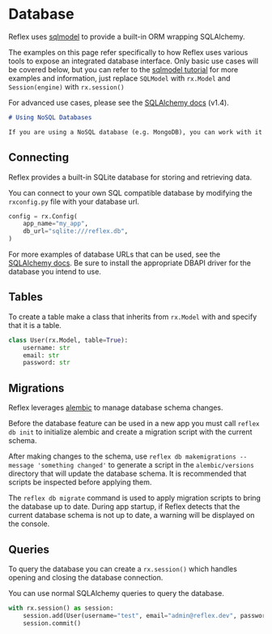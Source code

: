 # Database

Reflex uses [sqlmodel](https://sqlmodel.tiangolo.com) to provide a built-in ORM wrapping SQLAlchemy.

The examples on this page refer specifically to how Reflex uses various tools to
expose an integrated database interface.  Only basic use cases will be covered
below, but you can refer to the
[sqlmodel tutorial](https://sqlmodel.tiangolo.com/tutorial/select/)
for more examples and information, just replace `SQLModel` with `rx.Model` and
`Session(engine)` with `rx.session()`

For advanced use cases, please see the
[SQLAlchemy docs](https://docs.sqlalchemy.org/en/14/orm/quickstart.html) (v1.4).

```md alert info
# Using NoSQL Databases

If you are using a NoSQL database (e.g. MongoDB), you can work with it in Reflex by installing the appropriate Python client library. In this case, Reflex will not provide any ORM features.
```

## Connecting

Reflex provides a built-in SQLite database for storing and retrieving data.

You can connect to your own SQL compatible database by modifying the
`rxconfig.py` file with your database url.

```python
config = rx.Config(
    app_name="my_app",
    db_url="sqlite:///reflex.db",
)
```

For more examples of database URLs that can be used, see the [SQLAlchemy
docs](https://docs.sqlalchemy.org/en/14/core/engines.html#backend-specific-urls).
Be sure to install the appropriate DBAPI driver for the database you intend to
use.

## Tables

To create a table make a class that inherits from `rx.Model` with and specify
that it is a table.

```python
class User(rx.Model, table=True):
    username: str
    email: str
    password: str   
```

## Migrations

Reflex leverages [alembic](https://alembic.sqlalchemy.org/en/latest/)
to manage database schema changes.

Before the database feature can be used in a new app you must call `reflex db init`
to initialize alembic and create a migration script with the current schema.

After making changes to the schema, use
`reflex db makemigrations --message 'something changed'`
to generate a script in the `alembic/versions` directory that will update the
database schema. It is recommended that scripts be inspected before applying
them.

The `reflex db migrate` command is used to apply migration scripts to bring the
database up to date. During app startup, if Reflex detects that the current
database schema is not up to date, a warning will be displayed on the console.

## Queries

To query the database you can create a `rx.session()`
which handles opening and closing the database connection.

You can use normal SQLAlchemy queries to query the database.

```python
with rx.session() as session:
    session.add(User(username="test", email="admin@reflex.dev", password="admin"))
    session.commit()
```
